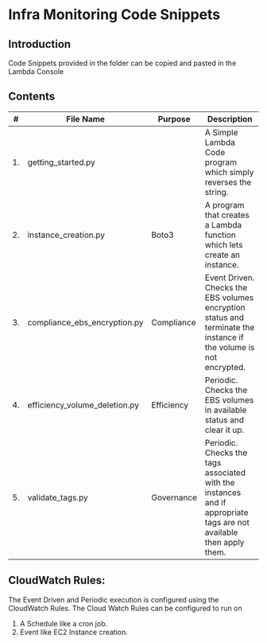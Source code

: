 # Infra Monitoring Code Snippets

## Introduction
Code Snippets provided in the folder can be copied and pasted in the Lambda Console

## Contents

| # | File Name | Purpose | Description |
| -- | -- | -- | -- |
| 1. | getting_started.py | | A Simple Lambda Code program which simply reverses the string. |
| 2. | instance_creation.py | Boto3 | A program that creates a Lambda function which lets create an instance. |
| 3. | compliance_ebs_encryption.py | Compliance | Event Driven. Checks the EBS volumes encryption status and terminate the instance if the volume is not encrypted. |
| 4. | efficiency_volume_deletion.py | Efficiency | Periodic. Checks the EBS volumes in available status and clear it up. |
| 5. | validate_tags.py | Governance | Periodic. Checks the tags associated with the instances and if appropriate tags are not available then apply them. |

## CloudWatch Rules:
The Event Driven and Periodic execution is configured using the CloudWatch Rules. The Cloud Watch Rules can be configured to run on 
1. A Schedule like a cron job.
2. Event like EC2 Instance creation. 